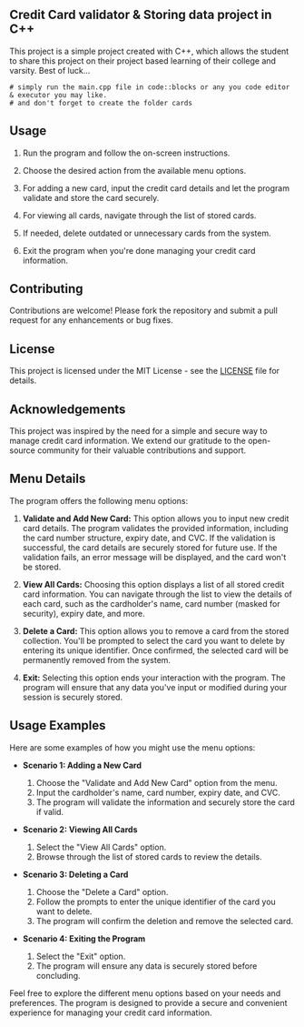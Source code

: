 ## Credit Card validator & Storing data project in C++
This project is a simple project created with C++, which allows the student to share this project on their project based learning of their college and varsity. Best of luck...

```
# simply run the main.cpp file in code::blocks or any you code editor & executor you may like.
# and don't forget to create the folder cards
```


## Usage

1. Run the program and follow the on-screen instructions.

2. Choose the desired action from the available menu options.

3. For adding a new card, input the credit card details and let the program validate and store the card securely.

4. For viewing all cards, navigate through the list of stored cards.

5. If needed, delete outdated or unnecessary cards from the system.

6. Exit the program when you're done managing your credit card information.

## Contributing

Contributions are welcome! Please fork the repository and submit a pull request for any enhancements or bug fixes.

## License

This project is licensed under the MIT License - see the [LICENSE](LICENSE) file for details.

## Acknowledgements

This project was inspired by the need for a simple and secure way to manage credit card information. We extend our gratitude to the open-source community for their valuable contributions and support.



## Menu Details

The program offers the following menu options:

1. **Validate and Add New Card:**
   This option allows you to input new credit card details. The program validates the provided information, including the card number structure, expiry date, and CVC. If the validation is successful, the card details are securely stored for future use. If the validation fails, an error message will be displayed, and the card won't be stored.

2. **View All Cards:**
   Choosing this option displays a list of all stored credit card information. You can navigate through the list to view the details of each card, such as the cardholder's name, card number (masked for security), expiry date, and more.

3. **Delete a Card:**
   This option allows you to remove a card from the stored collection. You'll be prompted to select the card you want to delete by entering its unique identifier. Once confirmed, the selected card will be permanently removed from the system.

4. **Exit:**
   Selecting this option ends your interaction with the program. The program will ensure that any data you've input or modified during your session is securely stored.

## Usage Examples

Here are some examples of how you might use the menu options:

- **Scenario 1: Adding a New Card**
  1. Choose the "Validate and Add New Card" option from the menu.
  2. Input the cardholder's name, card number, expiry date, and CVC.
  3. The program will validate the information and securely store the card if valid.

- **Scenario 2: Viewing All Cards**
  1. Select the "View All Cards" option.
  2. Browse through the list of stored cards to review the details.

- **Scenario 3: Deleting a Card**
  1. Choose the "Delete a Card" option.
  2. Follow the prompts to enter the unique identifier of the card you want to delete.
  3. The program will confirm the deletion and remove the selected card.

- **Scenario 4: Exiting the Program**
  1. Select the "Exit" option.
  2. The program will ensure any data is securely stored before concluding.

Feel free to explore the different menu options based on your needs and preferences. The program is designed to provide a secure and convenient experience for managing your credit card information.
